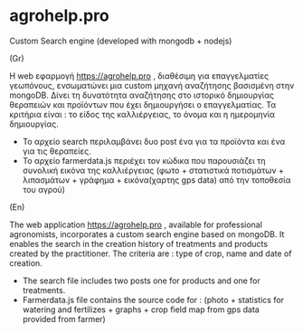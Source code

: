 # agrohelp.pro
Custom Search engine (developed with mongodb + nodejs)



(Gr)

Η web εφαρμογή https://agrohelp.pro , διαθέσιμη για επαγγελματίες γεωπόνους,  ενσωματώνει μια custom μηχανή αναζήτησης βασισμένη στην mongoDB.
Δίνει τη δυνατότητα αναζήτησης στο ιστορικό δημιουργίας θεραπειών και προϊόντων που έχει δημιουργήσει ο επαγγελματίας.
Τα κριτήρια είναι : το είδος της καλλιέργειας, το όνομα και η ημερομηνία δημιουργίας.

* Το αρχείο search περιλαμβάνει δυο post ένα για τα προϊόντα και ένα για τις θεραπείες.
* Το αρχείο farmerdata.js περιέχει τον κώδικα που παρουσιάζει τη συνολική εικόνα της καλλιέργειας (φωτο + στατιστικά ποτισμάτων + λιπασμάτων + γράφημα + εικόνα(χαρτης gps data) από την τοποθεσία του αγρού)

(En)

The web application https://agrohelp.pro , available for professional agronomists, incorporates a custom search engine based on mongoDB.
It enables the search in the creation history of treatments and products created by the practitioner.
The criteria are : type of crop, name and date of creation.

* The search file includes two posts one for products and one for treatments.
* Farmerdata.js file contains the source code for : (photo + statistics for watering and fertilizes + graphs + crop field map from gps data provided from farmer)
 
